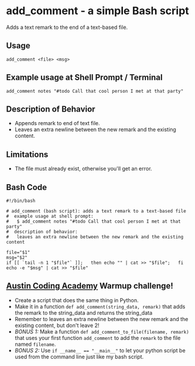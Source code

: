 add_comment - a simple Bash script
==================================
Adds a text remark to the end of a text-based file.


Usage
-----
```
add_comment <file> <msg>
```


Example usage at Shell Prompt / Terminal
----------------------------------------
```
add_comment notes "#todo Call that cool person I met at that party"
```


Description of Behavior
-----------------------
* Appends remark to end of text file.
* Leaves an extra newline between the new remark and the existing content.


Limitations
-----------
* The file must already exist, otherwise you'll get an error.


Bash Code
---------
```
#!/bin/bash

# add_comment (bash script): adds a text remark to a text-based file
#  example usage at shell prompt:
#   $ add_comment notes "#todo Call that cool person I met at that party"
#  description of behavior:
#   leaves an extra newline between the new remark and the existing content

file="$1"
msg="$2"
if [[ `tail -n 1 "$file"` ]];   then echo "" | cat >> "$file";   fi
echo -e "$msg" | cat >> "$file"
```


[Austin Coding Academy](http://austincodingacademy.com) Warmup challenge!
-------------------------------------------------------------------------
* Create a script that does the same thing in Python.
* Make it in a function `def add_comment(string_data, remark)` that adds the remark to the string_data and returns the string_data
* Remember to leaves an extra newline between the new remark and the existing content, but don't leave 2!
* _BONUS 1:_ Make a function `def add_comment_to_file(filename, remark)` that uses your first function `add_comment` to add the `remark` to the file named `filename`.
* _BONUS 2:_ Use `if __name__ == "__main__"` to let your python script be used from the command line just like my bash script.


